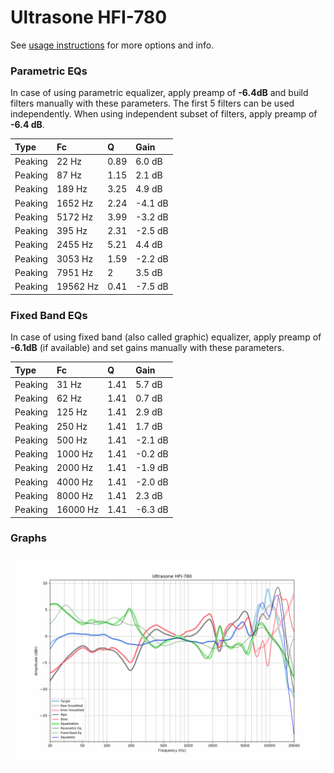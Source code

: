 # Ultrasone HFI-780
See [usage instructions](https://github.com/jaakkopasanen/AutoEq#usage) for more options and info.

### Parametric EQs
In case of using parametric equalizer, apply preamp of **-6.4dB** and build filters manually
with these parameters. The first 5 filters can be used independently.
When using independent subset of filters, apply preamp of **-6.4 dB**.

| Type    | Fc       |    Q | Gain    |
|:--------|:---------|:-----|:--------|
| Peaking | 22 Hz    | 0.89 | 6.0 dB  |
| Peaking | 87 Hz    | 1.15 | 2.1 dB  |
| Peaking | 189 Hz   | 3.25 | 4.9 dB  |
| Peaking | 1652 Hz  | 2.24 | -4.1 dB |
| Peaking | 5172 Hz  | 3.99 | -3.2 dB |
| Peaking | 395 Hz   | 2.31 | -2.5 dB |
| Peaking | 2455 Hz  | 5.21 | 4.4 dB  |
| Peaking | 3053 Hz  | 1.59 | -2.2 dB |
| Peaking | 7951 Hz  | 2    | 3.5 dB  |
| Peaking | 19562 Hz | 0.41 | -7.5 dB |

### Fixed Band EQs
In case of using fixed band (also called graphic) equalizer, apply preamp of **-6.1dB**
(if available) and set gains manually with these parameters.

| Type    | Fc       |    Q | Gain    |
|:--------|:---------|:-----|:--------|
| Peaking | 31 Hz    | 1.41 | 5.7 dB  |
| Peaking | 62 Hz    | 1.41 | 0.7 dB  |
| Peaking | 125 Hz   | 1.41 | 2.9 dB  |
| Peaking | 250 Hz   | 1.41 | 1.7 dB  |
| Peaking | 500 Hz   | 1.41 | -2.1 dB |
| Peaking | 1000 Hz  | 1.41 | -0.2 dB |
| Peaking | 2000 Hz  | 1.41 | -1.9 dB |
| Peaking | 4000 Hz  | 1.41 | -2.0 dB |
| Peaking | 8000 Hz  | 1.41 | 2.3 dB  |
| Peaking | 16000 Hz | 1.41 | -6.3 dB |

### Graphs
![](./Ultrasone%20HFI-780.png)